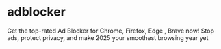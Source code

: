 # adblocker
Get the top-rated Ad Blocker for Chrome, Firefox, Edge , Brave now! Stop ads, protect privacy, and make 2025 your smoothest browsing year yet

